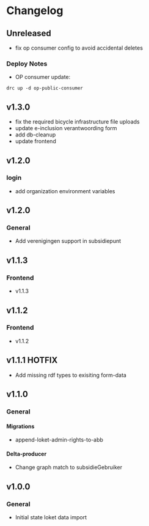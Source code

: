 # Changelog
## Unreleased
- fix op consumer config to avoid accidental deletes
### Deploy Notes
- OP consumer update:
```
drc up -d op-public-consumer
```
## v1.3.0
- fix the required bicycle infrastructure file uploads
- update e-inclusion verantwoording form
- add db-cleanup
- update frontend
## v1.2.0
### login
- add organization environment variables
## v1.2.0
### General
- Add verenigingen support in subsidiepunt
## v1.1.3 
### Frontend
- v1.1.3
## v1.1.2 
### Frontend
- v1.1.2
## v1.1.1 HOTFIX
- Add missing rdf types to exisiting form-data
## v1.1.0
### General
#### Migrations
- append-loket-admin-rights-to-abb
#### Delta-producer
- Change graph match to subsidieGebruiker 
## v1.0.0
### General
- Initial state loket data import
